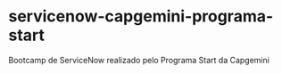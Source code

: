 # servicenow-capgemini-programa-start
Bootcamp de ServiceNow realizado pelo Programa Start da Capgemini
